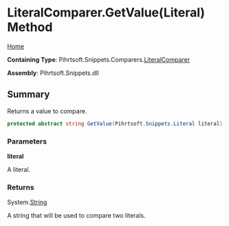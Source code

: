 # LiteralComparer\.GetValue\(Literal\) Method

[Home](../../../../../README.md)

**Containing Type**: Pihrtsoft\.Snippets\.Comparers\.[LiteralComparer](../README.md)

**Assembly**: Pihrtsoft\.Snippets\.dll

## Summary

Returns a value to compare\.

```csharp
protected abstract string GetValue(Pihrtsoft.Snippets.Literal literal)
```

### Parameters

**literal**

A literal\.

### Returns

System\.[String](https://docs.microsoft.com/en-us/dotnet/api/system.string)

A string that will be used to compare two literals\.